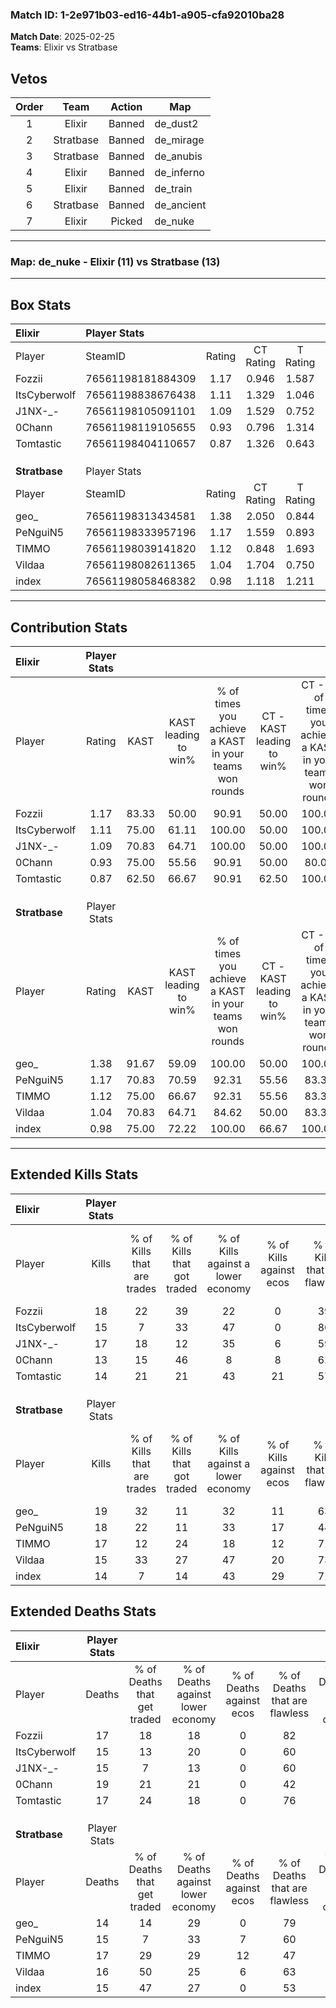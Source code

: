 ### Match ID: 1-2e971b03-ed16-44b1-a905-cfa92010ba28  
**Match Date**: 2025-02-25  
**Teams**: Elixir vs Stratbase  

## Vetos  

| Order | Team | Action | Map |
| :---: | :--: | :----: | --- |
| 1 | Elixir | Banned | de_dust2 |
| 2 | Stratbase | Banned | de_mirage |
| 3 | Stratbase | Banned | de_anubis |
| 4 | Elixir | Banned | de_inferno |
| 5 | Elixir | Banned | de_train |
| 6 | Stratbase | Banned | de_ancient |
| 7 | Elixir | Picked | de_nuke |

---  

### **Map**: de_nuke - Elixir (11) vs Stratbase (13)  
---  

## Box Stats  

| **Elixir**    | Player Stats      |        |           |          |       |      |       |         |        |      |     |
| :- | :- | :-: | :-: | :-: | :-: | :-: | :-: | :-: | :-: | :-: | :-: |
| Player        | SteamID           | Rating | CT Rating | T Rating | KAST  | ADR  | Kills | Assists | Deaths | K/D  | HS% |
| Fozzii        | 76561198181884309 |  1.17  |   0.946   |  1.587   | 83.33 | 67.6 |  18   |    4    |   17   | 1.06 | 33  |
| ItsCyberwolf  | 76561198838676438 |  1.11  |   1.329   |  1.046   | 75.00 | 83.0 |  15   |    8    |   15   | 1.00 | 40  |
| J1NX-_-       | 76561198105091101 |  1.09  |   1.529   |  0.752   | 70.83 | 68.9 |  17   |    3    |   15   | 1.13 | 35  |
| 0Chann        | 76561198119105655 |  0.93  |   0.796   |  1.314   | 75.00 | 76.7 |  13   |    7    |   19   | 0.68 | 46  |
| Tomtastic     | 76561198404110657 |  0.87  |   1.326   |  0.643   | 62.50 | 62.5 |  14   |    6    |   17   | 0.82 | 42  |
|               |                   |        |           |          |       |      |       |         |        |      |     |
|               |                   |        |           |          |       |      |       |         |        |      |     |
|               |                   |        |           |          |       |      |       |         |        |      |     |
| **Stratbase** | Player Stats      |        |           |          |       |      |       |         |        |      |     |
| Player        | SteamID           | Rating | CT Rating | T Rating | KAST  | ADR  | Kills | Assists | Deaths | K/D  | HS% |
| geo_          | 76561198313434581 |  1.38  |   2.050   |  0.844   | 91.67 | 79.8 |  19   |    4    |   14   | 1.36 | 63  |
| PeNguiN5      | 76561198333957196 |  1.17  |   1.559   |  0.893   | 70.83 | 83.3 |  18   |    3    |   15   | 1.20 | 77  |
| TIMMO         | 76561198039141820 |  1.12  |   0.848   |  1.693   | 75.00 | 79.9 |  17   |    6    |   17   | 1.00 | 76  |
| Vildaa        | 76561198082611365 |  1.04  |   1.704   |  0.750   | 70.83 | 74.7 |  15   |   10    |   16   | 0.94 | 40  |
| index         | 76561198058468382 |  0.98  |   1.118   |  1.211   | 75.00 | 58.4 |  14   |    3    |   15   | 0.93 | 57  |
---  

## Contribution Stats  

| **Elixir**    | Player Stats |       |                      |                                                        |                           |                                                             |                          |                                                            |
| :- | :-: | :-: | :-: | :-: | :-: | :-: | :-: | :-: |
| Player        |    Rating    | KAST  | KAST leading to win% | % of times you achieve a KAST in your teams won rounds | CT - KAST leading to win% | CT - % of times you achieve a KAST in your teams won rounds | T - KAST leading to win% | T - % of times you achieve a KAST in your teams won rounds |
| Fozzii        |     1.17     | 83.33 |        50.00         |                         90.91                          |           50.00           |                           100.00                            |          50.00           |                           83.33                            |
| ItsCyberwolf  |     1.11     | 75.00 |        61.11         |                         100.00                         |           50.00           |                           100.00                            |          75.00           |                           100.00                           |
| J1NX-_-       |     1.09     | 70.83 |        64.71         |                         100.00                         |           50.00           |                           100.00                            |          85.71           |                           100.00                           |
| 0Chann        |     0.93     | 75.00 |        55.56         |                         90.91                          |           50.00           |                            80.00                            |          60.00           |                           100.00                           |
| Tomtastic     |     0.87     | 62.50 |        66.67         |                         90.91                          |           62.50           |                           100.00                            |          71.43           |                           83.33                            |
|               |              |       |                      |                                                        |                           |                                                             |                          |                                                            |
|               |              |       |                      |                                                        |                           |                                                             |                          |                                                            |
|               |              |       |                      |                                                        |                           |                                                             |                          |                                                            |
| **Stratbase** | Player Stats |       |                      |                                                        |                           |                                                             |                          |                                                            |
| Player        |    Rating    | KAST  | KAST leading to win% | % of times you achieve a KAST in your teams won rounds | CT - KAST leading to win% | CT - % of times you achieve a KAST in your teams won rounds | T - KAST leading to win% | T - % of times you achieve a KAST in your teams won rounds |
| geo_          |     1.38     | 91.67 |        59.09         |                         100.00                         |           50.00           |                           100.00                            |          70.00           |                           100.00                           |
| PeNguiN5      |     1.17     | 70.83 |        70.59         |                         92.31                          |           55.56           |                            83.33                            |          87.50           |                           100.00                           |
| TIMMO         |     1.12     | 75.00 |        66.67         |                         92.31                          |           55.56           |                            83.33                            |          77.78           |                           100.00                           |
| Vildaa        |     1.04     | 70.83 |        64.71         |                         84.62                          |           50.00           |                            83.33                            |          85.71           |                           85.71                            |
| index         |     0.98     | 75.00 |        72.22         |                         100.00                         |           66.67           |                           100.00                            |          77.78           |                           100.00                           |
---  

## Extended Kills Stats  

| **Elixir**    | Player Stats |                            |                            |                                    |                         |                              |                                 |                                       |                    |           |
| :- | :-: | :-: | :-: | :-: | :-: | :-: | :-: | :-: | :-: | :-: |
| Player        |    Kills     | % of Kills that are trades | % of Kills that got traded | % of Kills against a lower economy | % of Kills against ecos | % of Kills that are flawless | % of Kills that are close duels | % of Kills that are assisted by flash | Pistol Round Kills | AWP Kills |
| Fozzii        |      18      |             22             |             39             |                 22                 |            0            |              39              |                0                |                   0                   |         0          |     2     |
| ItsCyberwolf  |      15      |             7              |             33             |                 47                 |            0            |              80              |                7                |                   0                   |         0          |     0     |
| J1NX-_-       |      17      |             18             |             12             |                 35                 |            6            |              59              |                0                |                   0                   |         1          |     1     |
| 0Chann        |      13      |             15             |             46             |                 8                  |            8            |              62              |                0                |                   0                   |         0          |     0     |
| Tomtastic     |      14      |             21             |             21             |                 43                 |           21            |              57              |                0                |                   0                   |         0          |     0     |
|               |              |                            |                            |                                    |                         |                              |                                 |                                       |                    |           |
|               |              |                            |                            |                                    |                         |                              |                                 |                                       |                    |           |
|               |              |                            |                            |                                    |                         |                              |                                 |                                       |                    |           |
| **Stratbase** | Player Stats |                            |                            |                                    |                         |                              |                                 |                                       |                    |           |
| Player        |    Kills     | % of Kills that are trades | % of Kills that got traded | % of Kills against a lower economy | % of Kills against ecos | % of Kills that are flawless | % of Kills that are close duels | % of Kills that are assisted by flash | Pistol Round Kills | AWP Kills |
| geo_          |      19      |             32             |             11             |                 32                 |           11            |              63              |               11                |                   5                   |         0          |     2     |
| PeNguiN5      |      18      |             22             |             11             |                 33                 |           17            |              44              |                0                |                   0                   |         0          |     3     |
| TIMMO         |      17      |             12             |             24             |                 18                 |           12            |              71              |               18                |                   6                   |         0          |     3     |
| Vildaa        |      15      |             33             |             27             |                 47                 |           20            |              73              |                7                |                   0                   |         0          |     0     |
| index         |      14      |             7              |             14             |                 43                 |           29            |              71              |                7                |                   7                   |         0          |     2     |
## Extended Deaths Stats  

| **Elixir**    | Player Stats |                             |                                   |                          |                               |                            |                           |               |
| :- | :-: | :-: | :-: | :-: | :-: | :-: | :-: | :-: |
| Player        |    Deaths    | % of Deaths that get traded | % of Deaths against lower economy | % of Deaths against ecos | % of Deaths that are flawless | % of Deaths that are close | % of Deaths while blinded | Deaths to AWP |
| Fozzii        |      17      |             18              |                18                 |            0             |              82               |             12             |             6             |       0       |
| ItsCyberwolf  |      15      |             13              |                20                 |            0             |              60               |             7              |             0             |       0       |
| J1NX-_-       |      15      |              7              |                13                 |            0             |              60               |             13             |             0             |       0       |
| 0Chann        |      19      |             21              |                21                 |            0             |              42               |             11             |            11             |       0       |
| Tomtastic     |      17      |             24              |                18                 |            0             |              76               |             0              |             0             |       0       |
|               |              |                             |                                   |                          |                               |                            |                           |               |
|               |              |                             |                                   |                          |                               |                            |                           |               |
|               |              |                             |                                   |                          |                               |                            |                           |               |
| **Stratbase** | Player Stats |                             |                                   |                          |                               |                            |                           |               |
| Player        |    Deaths    | % of Deaths that get traded | % of Deaths against lower economy | % of Deaths against ecos | % of Deaths that are flawless | % of Deaths that are close | % of Deaths while blinded | Deaths to AWP |
| geo_          |      14      |             14              |                29                 |            0             |              79               |             0              |             0             |       1       |
| PeNguiN5      |      15      |              7              |                33                 |            7             |              60               |             0              |             0             |       0       |
| TIMMO         |      17      |             29              |                29                 |            12            |              47               |             6              |             0             |       0       |
| Vildaa        |      16      |             50              |                25                 |            6             |              63               |             0              |             0             |       0       |
| index         |      15      |             47              |                27                 |            0             |              53               |             0              |             0             |       0       |
